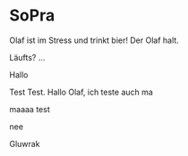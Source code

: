 ﻿SoPra
=====
Olaf ist im Stress
und trinkt bier! Der Olaf halt.

Läufts? ...

Hallo

Test Test. Hallo Olaf, ich teste auch ma


maaaa test

nee

Gluwrak
